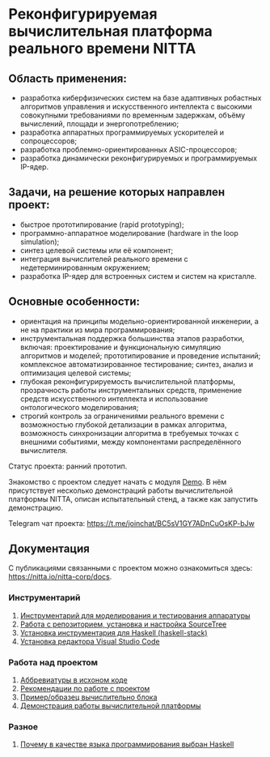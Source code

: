 # Реконфигурируемая вычислительная платформа реального времени NITTA

## Область применения:
- разработка киберфизических систем на базе адаптивных робастных алгоритмов управления и
  искусственного интеллекта с высокими совокупными требованиями по временным задержкам, объёму
  вычислений, площади и энергопотреблению;
- разработка аппаратных программируемых ускорителей и сопроцессоров;
- разработка проблемно-ориентированных ASIC-процессоров;
- разработка динамически реконфигурируемых и программируемых IP-ядер.

## Задачи, на решение которых направлен проект:
- быстрое прототипирование (rapid prototyping);
- программно-аппаратное моделирование (hardware in the loop simulation);
- синтез целевой системы или её компонент;
- интеграция вычислителей реального времени с недетерминированным окружением;
- разработка IP-ядер для встроенных систем и систем на кристалле.

## Основные особенности:
- ориентация на принципы модельно-ориентированной инженерии, а не на практики из мира
  программирования;
- инструментальная поддержка большинства этапов разработки, включая: проектирование и функциональную
  симуляцию алгоритмов и моделей; прототипирование и проведение испытаний; комплексное
  автоматизированное тестирование; синтез, анализ и оптимизация целевой системы;
- глубокая реконфигурируемость вычислительной платформы, прозрачность работы инструментальных
  средств, применение средств искусственного интеллекта и использование онтологического
  моделирования;
- строгий контроль за ограничениями реального времени с возможностью глубокой детализации в рамках
  алгоритма, возможность синхронизации алгоритма в требуемых точках с внешними событиями, между
  компонентами распределённого вычислителя.

Статус проекта: ранний прототип.

Знакомство с проектом следует начать с модуля [Demo](src/Demo.hs). В нём присутствует несколько
демонстраций работы вычислительной платформы NITTA, описан испытательный стенд, а также как
запустить демонстрацию.

Telegram чат проекта: <https://t.me/joinchat/BC5sV1GY7ADnCuOsKP-bJw>

## Документация
С публикациями связанными с проектом можно ознакомиться здесь: <https://nitta.io/nitta-corp/docs>.

### Инструментарий
1. [Инструментарий для моделирования и тестирования аппаратуры](doc/hdl-install.md)
1. [Работа с репозиторием, установка и настройка SourceTree](doc/sourcetree-install.md)
1. [Установка инструментария для Haskell (haskell-stack)](doc/stack-install.md)
1. [Установка редактора Visual Studio Code](doc/vscode-install.md)

### Работа над проектом
1. [Аббревиатуры в исхоном коде](doc/abbreviation.md)
1. [Рекомендации по работе с проектом](doc/rules.md)
1. [Пример/образец вычислительно блока](src/NITTA/ProcessUnits/Multiplier.hs)
1. [Демонстрация работы вычислительной платформы](src/Demo.hs)

### Разное
1. [Почему в качестве языка программирования выбран Haskell](/doc/why-haskell)


